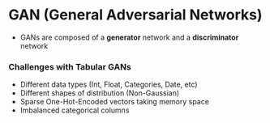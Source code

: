 
# GAN (General Adversarial Networks)
* GANs are composed of a **generator** network and a **discriminator** network


### Challenges with Tabular GANs
* Different data types (Int, Float, Categories, Date, etc)
* Different shapes of distribution (Non-Gaussian)
* Sparse One-Hot-Encoded vectors taking memory space
* Imbalanced categorical columns
